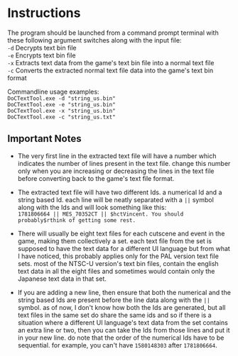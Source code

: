 # Instructions
The program should be launched from a command prompt terminal with these following argument switches along with the input file:
<br>``-d`` Decrypts text bin file
<br>``-e`` Encrypts text bin file 
<br>``-x`` Extracts text data from the game's text bin file into a normal text file
<br>``-c`` Converts the extracted normal text file data into the game's text bin format

Commandline usage examples:
<br>``DoCTextTool.exe -d "string_us.bin" ``
<br>``DoCTextTool.exe -e "string_us.bin" ``
<br>``DoCTextTool.exe -x "string_us.bin" ``
<br>``DoCTextTool.exe -c "string_us.txt" ``

## Important Notes
- The very first line in the extracted text file will have a number which indicates the number of lines present in the text file. change this number only when you are increasing or decreasing the lines in the text file before converting back to the game's text file format.
- The extracted text file will have two different Ids. a numerical Id and a string based Id. each line will be neatly separated with a `` || `` symbol along with the Ids and will look something like this:
<br>`` 1781806664 || MES_70352CT || $hctVincent. You should probably$rthink of getting some rest. ``

- There will usually be eight text files for each cutscene and event in the game, making them collectively a set. each text file from the set is supposed to have the text data for a different UI language but from what I have noticed, this probably applies
only for the PAL version text file sets. most of the NTSC-U version's text bin files, contain the english text data in all the eight files and sometimes would contain only the Japanese text data in that set.
- If you are adding a new line, then ensure that both the numerical and the string based Ids are present before the line data along with the `` || `` symbol. as of now, I don't know how both the Ids are generated, but all text files in the same set do share
  the same ids and so if there is a situation where a different UI language's text data from the set contains an extra line or two, then you can take the Ids from those lines and put it in your new line. do note that the order of the numerical Ids have to be
  sequential. for example, you can't have ``1580148303`` after ``1781806664``.
